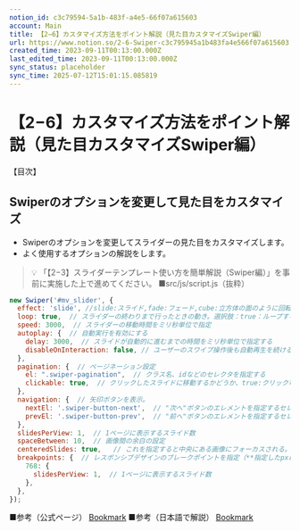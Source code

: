 ```yaml
---
notion_id: c3c79594-5a1b-483f-a4e5-66f07a615603
account: Main
title: 【2−6】カスタマイズ方法をポイント解説（見た目カスタマイズSwiper編）
url: https://www.notion.so/2-6-Swiper-c3c795945a1b483fa4e566f07a615603
created_time: 2023-09-11T00:13:00.000Z
last_edited_time: 2023-09-11T00:13:00.000Z
sync_status: placeholder
sync_time: 2025-07-12T15:01:15.085819
---
```

# 【2−6】カスタマイズ方法をポイント解説（見た目カスタマイズSwiper編）

【目次】
## Swiperのオプションを変更して見た目をカスタマイズ
- Swiperのオプションを変更してスライダーの見た目をカスタマイズします。
- よく使用するオプションの解説をします。
> 💡 「【2−3】スライダーテンプレート使い方を簡単解説（Swiper編）」を事前に実施した上で進めてください。
■src/js/script.js（抜粋）
```javascript
new Swiper('#mv_slider', {
  effect: 'slide', //slide:スライド,fade:フェード,cube:立方体の面のように回転しながら表示,
  loop: true,  // スライダーの終わりまで行ったときの動き。選択肢：true：ループする, false：巻き戻す
  speed: 3000,  // スライダーの移動時間をミリ秒単位で指定
  autoplay: {  // 自動実行を有効にする
    delay: 3000,  // スライドが自動的に進むまでの時間をミリ秒単位で指定する
    disableOnInteraction: false, // ユーザーのスワイプ操作後も自動再生を続ける。選択肢：true：スワイプ操作後に自動再生を停止する, false：スワイプ操作後も自動再生を続ける
  },
  pagination: {  // ページネーション設定
    el: ".swiper-pagination",  // クラス名、idなどのセレクタを指定する
    clickable: true,  // クリックしたスライドに移動するかどうか、true:クリック可、false：クリック不可
  },
  navigation: {  // 矢印ボタンを表示。
    nextEl: '.swiper-button-next',  // "次へ"ボタンのエレメントを指定するセレクタ
    prevEl: '.swiper-button-prev',  // "前へ"ボタンのエレメントを指定するセレクタ
  },
  slidesPerView: 1,  // 1ページに表示するスライド数
  spaceBetween: 10,  // 画像間の余白の設定
  centeredSlides: true,   // これを指定すると中央にある画像にフォーカスされる。選択肢：true：中央にフォーカス, false：中央にフォーカスしない
  breakpoints: {  // レスポンシブデザインのブレークポイントを指定（**指定したpx以上**の場合）
    768: {
      slidesPerView: 1,  // 1ページに表示するスライド数
    },
  },
});
```
■参考（公式ページ）
[Bookmark](https://swiperjs.com/swiper-api#parameters)
■参考（日本語で解説）
[Bookmark](https://pengi-n.co.jp/blog/library-swiper/)